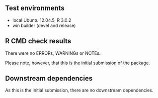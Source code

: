 ## Test environments
* local Ubuntu 12.04.5, R 3.0.2
* win builder (devel and release)

## R CMD check results
There were no ERRORs, WARNINGs or NOTEs.

Please note, however, that this is the initial submission of the package.

## Downstream dependencies
As this is the initial submission, there are no downstream dependencies.
